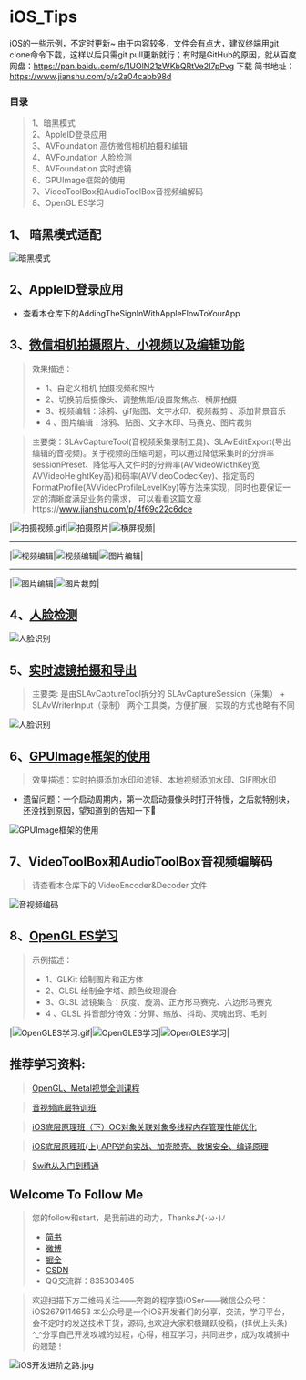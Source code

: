 # iOS_Tips
iOS的一些示例，不定时更新~ 由于内容较多，文件会有点大，建议终端用git clone命令下载，这样以后只需git pull更新就行；有时是GitHub的原因，就从百度网盘：https://pan.baidu.com/s/1UOlN21zWKbQRtVe2I7pPvg 下载
简书地址：https://www.jianshu.com/p/a2a04cabb98d 

### 目录 
> 1、暗黑模式  
> 2、AppleID登录应用  
> 3、AVFoundation 高仿微信相机拍摄和编辑   
> 4、AVFoundation 人脸检测  
> 5、AVFoundation 实时滤镜  
> 6、GPUImage框架的使用  
>7、VideoToolBox和AudioToolBox音视频编解码  
> 8、OpenGL ES学习

## 1、 暗黑模式适配

![暗黑模式](PrviewPicture/暗黑模式.gif)
  
## 2、AppleID登录应用

* 查看本仓库下的AddingTheSignInWithAppleFlowToYourApp

## 3、[微信相机拍摄照片、小视频以及编辑功能](https://www.jianshu.com/p/a2a04cabb98d)  
> 效果描述：  
> * 1、自定义相机 拍摄视频和照片
> * 2、切换前后摄像头、调整焦距/设置聚焦点、横屏拍摄
> * 3、视频编辑：涂鸦、gif贴图、文字水印、视频裁剪 、添加背景音乐 
> * 4 、图片编辑：涂鸦、贴图、文字水印、马赛克、图片裁剪

> 主要类：SLAvCaptureTool(音视频采集录制工具)、SLAvEditExport(导出编辑的音视频)。关于视频的压缩问题，可以通过降低采集时的分辨率sessionPreset、降低写入文件时的分辨率(AVVideoWidthKey宽AVVideoHeightKey高)和码率(AVVideoCodecKey)、指定高的FormatProfile(AVVideoProfileLevelKey)等方法来实现，同时也要保证一定的清晰度满足业务的需求， 可以看看这篇文章https://www.jianshu.com/p/4f69c22c6dce 

|![拍摄视频.gif](PrviewPicture/3、小视频1.gif)|![拍摄照片](PrviewPicture/3、小视频2.gif)|![横屏视频](PrviewPicture/3、小视频3.gif)|

*****

|![视频编辑](PrviewPicture/3、小视频4.gif)|![视频编辑](PrviewPicture/3、小视频5.gif)|![图片编辑](PrviewPicture/3、小视频6.gif)|

****

|![图片编辑](PrviewPicture/3、小视频7.gif)|![图片裁剪](PrviewPicture/3、小视频8.gif)|


## 4、[人脸检测](https://www.jianshu.com/p/f236dc161a90) 

![人脸识别](PrviewPicture/4、人脸识别.gif)

## 5、[实时滤镜拍摄和导出](https://www.jianshu.com/p/f236dc161a90)

>  主要类: 是由SLAvCaptureTool拆分的 SLAvCaptureSession（采集） + SLAvWriterInput（录制） 两个工具类，方便扩展，实现的方式也略有不同

![人脸识别](PrviewPicture/5、实时滤镜拍摄.gif)

## 6、[GPUImage框架的使用](https://www.jianshu.com/p/97740cd381f7)

> 效果描述：实时拍摄添加水印和滤镜、本地视频添加水印、GIF图水印

* 遗留问题：一个启动周期内，第一次启动摄像头时打开特慢，之后就特别块，还没找到原因，望知道到的告知一下🤝

![GPUImage框架的使用](PrviewPicture/6、GPUImage.gif)

## 7、VideoToolBox和AudioToolBox音视频编解码

> 请查看本仓库下的 VideoEncoder&Decoder 文件

![音视频编码](PrviewPicture/7、音视频编码.gif)

## 8、[OpenGL ES学习](https://www.jianshu.com/p/9259689cac06)

> 示例描述：
> * 1、GLKit 绘制图片和正方体
> * 2、GLSL 绘制金字塔、颜色纹理混合
> * 3、GLSL 滤镜集合：灰度、旋涡、正方形马赛克、六边形马赛克
> * 4 、GLSL 抖音部分特效：分屏、缩放、抖动、灵魂出窍、毛刺

|![OpenGLES学习.gif](PrviewPicture/8、OpenGLES学习1.gif)|![OpenGLES学习](PrviewPicture/8、OpenGLES学习2.gif)|![OpenGLES学习](PrviewPicture/8、OpenGLES学习3.gif)|


## 推荐学习资料:

> [OpenGL、Metal视觉全训课程](https://ke.qq.com/mobilev2/courseDetail.html?_bid=167&_wv=3&course_id=341576&from=iosapp#from=iosapp)

> [音视频底层特训班](https://ke.qq.com/mobilev2/courseDetail.html?_bid=167&_wv=3&course_id=394488&from=iosapp#from=iosapp)

> [iOS底层原理班（下）OC对象关联对象多线程内存管理性能优化](https://ke.qq.com/mobilev2/courseDetail.html?_bid=167&_wv=3&course_id=314526&from=iosapp#from=iosapp)

> [iOS底层原理班(上) APP逆向实战、加壳脱壳、数据安全、编译原理](https://ke.qq.com/mobilev2/courseDetail.html?_bid=167&_wv=3&course_id=314070&from=iosapp#from=iosapp)

> [Swift从入门到精通](https://ke.qq.com/mobilev2/courseDetail.html?_bid=167&_wv=3&course_id=392094&saleToken=1693443&from=iosapp#from=iosapp)


## Welcome To Follow Me

>  您的follow和start，是我前进的动力，Thanks♪(･ω･)ﾉ
> * [简书](https://www.jianshu.com/u/e15d1f644bea)
> * [微博](https://weibo.com/5732733120/profile?rightmod=1&wvr=6&mod=personinfo&is_all=1)
> * [掘金](https://juejin.im/user/5c00d97b6fb9a049fb436288)
> * [CSDN](https://blog.csdn.net/wsl2ls)
> * QQ交流群：835303405

> 欢迎扫描下方二维码关注——奔跑的程序猿iOSer——微信公众号：iOS2679114653 本公众号是一个iOS开发者们的分享，交流，学习平台，会不定时的发送技术干货，源码,也欢迎大家积极踊跃投稿，(择优上头条) ^_^分享自己开发攻城的过程，心得，相互学习，共同进步，成为攻城狮中的翘楚！

![iOS开发进阶之路.jpg](http://upload-images.jianshu.io/upload_images/1708447-c2471528cadd7c86.jpg?imageMogr2/auto-orient/strip%7CimageView2/2/w/1240)

